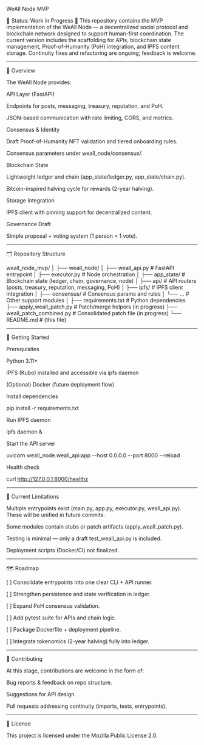 WeAll Node MVP

🚧 Status: Work in Progress 🚧
This repository contains the MVP implementation of the WeAll Node — a decentralized social protocol and blockchain network designed to support human-first coordination. The current version includes the scaffolding for APIs, blockchain state management, Proof-of-Humanity (PoH) integration, and IPFS content storage.
Continuity fixes and refactoring are ongoing; feedback is welcome.


---

📖 Overview

The WeAll Node provides:

API Layer (FastAPI)

Endpoints for posts, messaging, treasury, reputation, and PoH.

JSON-based communication with rate limiting, CORS, and metrics.


Consensus & Identity

Draft Proof-of-Humanity NFT validation and tiered onboarding rules.

Consensus parameters under weall_node/consensus/.


Blockchain State

Lightweight ledger and chain (app_state/ledger.py, app_state/chain.py).

Bitcoin-inspired halving cycle for rewards (2-year halving).


Storage Integration

IPFS client with pinning support for decentralized content.


Governance Draft

Simple proposal + voting system (1 person = 1 vote).




---

🗂 Repository Structure

weall_node_mvp/
│
├── weall_node/
│   ├── weall_api.py         # FastAPI entrypoint
│   ├── executor.py          # Node orchestration
│   ├── app_state/           # Blockchain state (ledger, chain, governance, node)
│   ├── api/                 # API routers (posts, treasury, reputation, messaging, PoH)
│   ├── ipfs/                # IPFS client integration
│   ├── consensus/           # Consensus params and rules
│   └── ...                  # Other support modules
│
├── requirements.txt         # Python dependencies
├── apply_weall_patch.py     # Patch/merge helpers (in progress)
├── weall_patch_combined.py  # Consolidated patch file (in progress)
└── README.md                # (this file)


---

🚀 Getting Started

Prerequisites

Python 3.11+

IPFS (Kubo) installed and accessible via ipfs daemon

(Optional) Docker (future deployment flow)


Install dependencies

pip install -r requirements.txt

Run IPFS daemon

ipfs daemon &

Start the API server

uvicorn weall_node.weall_api:app --host 0.0.0.0 --port 8000 --reload

Health check

curl http://127.0.0.1:8000/healthz


---

🔧 Current Limitations

Multiple entrypoints exist (main.py, app.py, executor.py, weall_api.py).
These will be unified in future commits.

Some modules contain stubs or patch artifacts (apply_weall_patch.py).

Testing is minimal — only a draft test_weall_api.py is included.

Deployment scripts (Docker/CI) not finalized.



---

🗺 Roadmap

[ ] Consolidate entrypoints into one clear CLI + API runner.

[ ] Strengthen persistence and state verification in ledger.

[ ] Expand PoH consensus validation.

[ ] Add pytest suite for APIs and chain logic.

[ ] Package Dockerfile + deployment pipeline.

[ ] Integrate tokenomics (2-year halving) fully into ledger.



---

🤝 Contributing

At this stage, contributions are welcome in the form of:

Bug reports & feedback on repo structure.

Suggestions for API design.

Pull requests addressing continuity (imports, tests, entrypoints).

---

📄 License

This project is licensed under the Mozilla Public License 2.0.
